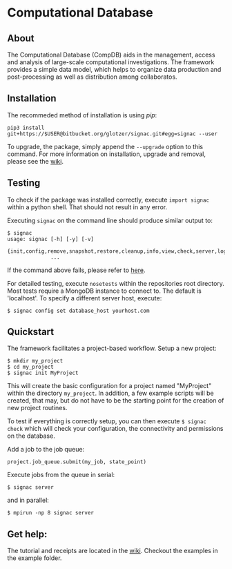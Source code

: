 # Computational Database

## About

The Computational Database (CompDB) aids in the management, access and analysis of large-scale computational investigations.
The framework provides a simple data model, which helps to organize data production and post-processing as well as distribution among collaboratos.

## Installation

The recommeded method of installation is using *pip*:

    pip3 install git+https://$USER@bitbucket.org/glotzer/signac.git#egg=signac --user

To upgrade, the package, simply append the `--upgrade` option to this command.
For more information on installation, upgrade and removal, please see the [wiki](https://bitbucket.org/glotzer/signac/wiki/latest/Setup).

## Testing

To check if the package was installed correctly, execute `import signac` within a python shell.
That should not result in any error.

Executing `signac` on the command line should produce similar output to:

    $ signac
    usage: signac [-h] [-y] [-v]
                  {init,config,remove,snapshot,restore,cleanup,info,view,check,server,log}
                  ...

If the command above fails, please refer to [here](https://bitbucket.org/glotzer/signac/wiki/set_path).

For detailed testing, execute `nosetests` within the repositories root directory.
Most tests require a MongoDB instance to connect to. The default is 'localhost'. To specify a different server host, execute:

    $ signac config set database_host yourhost.com

## Quickstart

The framework facilitates a project-based workflow.
Setup a new project:

    $ mkdir my_project
    $ cd my_project
    $ signac init MyProject

This will create the basic configuration for a project named "MyProject" within the directory `my_project`.
In addition, a few example scripts will be created, that may, but do not have to be the starting point for the creation of new project routines.

To test if everything is correctly setup, you can then execute `$ signac check` which will check your configuration, the connectivity and permissions on the database.

Add a job to the job queue:

    project.job_queue.submit(my_job, state_point)

Execute jobs from the queue in serial:

    $ signac server

and in parallel:

    $ mpirun -np 8 signac server

## Get help:

The tutorial and receipts are located in the [wiki](https://bitbucket.org/glotzer/signac/wiki).
Checkout the examples in the example folder.